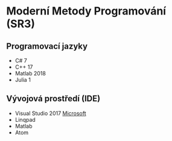 # Moderní Metody Programování (SR3)

## Programovací jazyky 

* C# 7 
* C++ 17
* Matlab 2018
* Julia 1

## Vývojová prostředí (IDE)

* Visual Studio 2017 [Microsoft](https://visualstudio.microsoft.com/cs/)
* Linqpad
* Matlab
* Atom 
